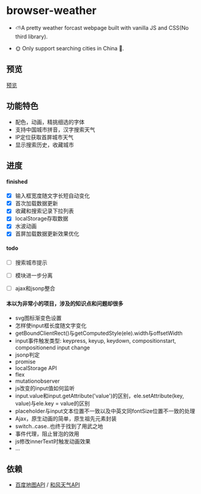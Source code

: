 # browser-weather

* :partly_sunny:A pretty weather forcast webpage built with vanilla JS and CSS(No third library).

* :sun_with_face: Only support searching cities in China :panda_face:.

## 预览
[预览](https://guidetheorient.github.io/browser-weather/dist/)

## 功能特色

* 配色，动画，精挑细选的字体
* 支持中国城市拼音，汉字搜索天气
* IP定位获取首屏城市天气
* 显示搜索历史，收藏城市


## 进度

#### finished
- [x] 输入框宽度随文字长短自动变化  
- [x] 首次加载数据更新  
- [x] 收藏和搜索记录下拉列表  
- [x] localStorage存取数据  
- [x] 水波动画  
- [x] 首屏加载数据更新效果优化

#### todo
- [ ] 搜索城市提示  
- [ ] 模块进一步分离  
- [ ] ajax和jsonp整合


#### 本以为非常小的项目，涉及的知识点和问题却很多
* svg图标渐变色设置
* 怎样使input框长度随文字变化
* getBoundClientRect()与getComputedStyle(ele).width与offsetWidth
* input事件触发类型: keypress, keyup, keydown, compositionstart, compositionend input change
* jsonp判定
* promise
* localStorage API
* flex
* mutationobserver
* js改变的input值如何监听
* input.value和input.getAttribute('value')的区别，ele.setAttribute(key, value)与ele.key = value的区别
* placeholder与input文本位置不一致以及中英文同fontSize位置不一致的处理
* Ajax，原生动画的简单，原生祖先元素封装  
* switch..case..也终于找到了用武之地  
* 事件代理，阻止冒泡的效用  
* js修改innerText时触发动画效果
* ...

## 依赖

* [百度地图API](http://lbsyun.baidu.com/index.php?title=webapi) / [和风天气API](https://www.heweather.com/documents)